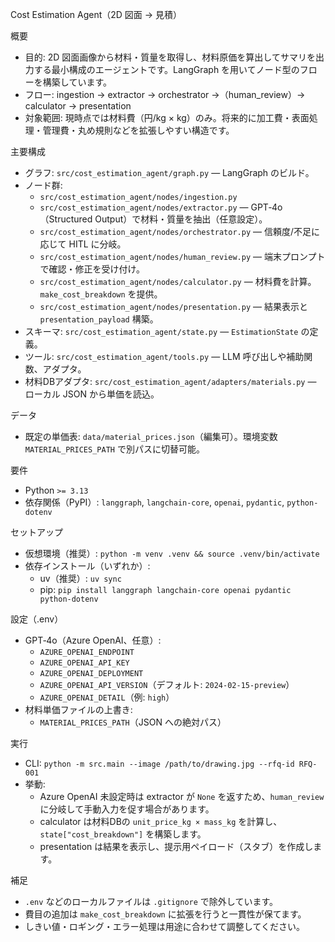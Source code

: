 Cost Estimation Agent（2D 図面 → 見積）

概要
- 目的: 2D 図面画像から材料・質量を取得し、材料原価を算出してサマリを出力する最小構成のエージェントです。LangGraph を用いてノード型のフローを構築しています。
- フロー: ingestion → extractor → orchestrator →（human_review）→ calculator → presentation
- 対象範囲: 現時点では材料費（円/kg × kg）のみ。将来的に加工費・表面処理・管理費・丸め規則などを拡張しやすい構造です。

主要構成
- グラフ: `src/cost_estimation_agent/graph.py` — LangGraph のビルド。
- ノード群:
  - `src/cost_estimation_agent/nodes/ingestion.py`
  - `src/cost_estimation_agent/nodes/extractor.py` — GPT‑4o（Structured Output）で材料・質量を抽出（任意設定）。
  - `src/cost_estimation_agent/nodes/orchestrator.py` — 信頼度/不足に応じて HITL に分岐。
  - `src/cost_estimation_agent/nodes/human_review.py` — 端末プロンプトで確認・修正を受け付け。
  - `src/cost_estimation_agent/nodes/calculator.py` — 材料費を計算。`make_cost_breakdown` を提供。
  - `src/cost_estimation_agent/nodes/presentation.py` — 結果表示と `presentation_payload` 構築。
- スキーマ: `src/cost_estimation_agent/state.py` — `EstimationState` の定義。
- ツール: `src/cost_estimation_agent/tools.py` — LLM 呼び出しや補助関数、アダプタ。
- 材料DBアダプタ: `src/cost_estimation_agent/adapters/materials.py` — ローカル JSON から単価を読込。

データ
- 既定の単価表: `data/material_prices.json`（編集可）。環境変数 `MATERIAL_PRICES_PATH` で別パスに切替可能。

要件
- Python `>= 3.13`
- 依存関係（PyPI）: `langgraph`, `langchain-core`, `openai`, `pydantic`, `python-dotenv`

セットアップ
- 仮想環境（推奨）: `python -m venv .venv && source .venv/bin/activate`
- 依存インストール（いずれか）:
  - uv（推奨）: `uv sync`
  - pip: `pip install langgraph langchain-core openai pydantic python-dotenv`

設定（.env）
- GPT‑4o（Azure OpenAI、任意）:
  - `AZURE_OPENAI_ENDPOINT`
  - `AZURE_OPENAI_API_KEY`
  - `AZURE_OPENAI_DEPLOYMENT`
  - `AZURE_OPENAI_API_VERSION`（デフォルト: `2024-02-15-preview`）
  - `AZURE_OPENAI_DETAIL`（例: `high`）
- 材料単価ファイルの上書き:
  - `MATERIAL_PRICES_PATH`（JSON への絶対パス）

実行
- CLI: `python -m src.main --image /path/to/drawing.jpg --rfq-id RFQ-001`
- 挙動:
  - Azure OpenAI 未設定時は extractor が `None` を返すため、`human_review` に分岐して手動入力を促す場合があります。
  - calculator は材料DBの `unit_price_kg × mass_kg` を計算し、`state["cost_breakdown"]` を構築します。
  - presentation は結果を表示し、提示用ペイロード（スタブ）を作成します。

補足
- `.env` などのローカルファイルは `.gitignore` で除外しています。
- 費目の追加は `make_cost_breakdown` に拡張を行うと一貫性が保てます。
- しきい値・ロギング・エラー処理は用途に合わせて調整してください。
